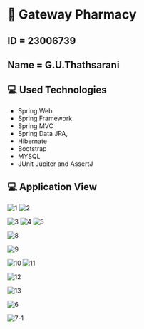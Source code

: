 

# :wave: Gateway Pharmacy
## ID = 23006739
## Name = G.U.Thathsarani
 
## 💻 Used Technologies
  
* Spring Web 
* Spring Framework
* Spring MVC
* Spring Data JPA,
* Hibernate
* Bootstrap
* MYSQL
* JUnit Jupiter and AssertJ 


## 💻 Application View

![1](https://user-images.githubusercontent.com/57774048/173617128-43241539-d5b5-4553-ae24-0a179eafaa44.png)
![2](https://user-images.githubusercontent.com/57774048/173617152-929f10ce-e54d-43f8-b23a-75a878b66191.png)







![3](https://user-images.githubusercontent.com/57774048/173617179-8dd7c2e1-5797-4c1f-8812-342e39462d47.png)
![4](https://user-images.githubusercontent.com/57774048/173617250-648c339a-3a23-4da0-949f-50be4d4ee329.png)
![5](https://user-images.githubusercontent.com/57774048/173617421-d80741d4-3d11-4533-b9cc-5f41501da46b.png)






![8](https://user-images.githubusercontent.com/57774048/173617484-d2134e64-9b4e-4468-a392-6f7297e3f259.png)



![9](https://user-images.githubusercontent.com/57774048/173617528-8eab246e-548b-4d89-9711-46b85efb7537.png)




![10](https://user-images.githubusercontent.com/57774048/173617810-4b1b36a7-94f1-420a-a17e-359ddc89f944.png)
![11](https://user-images.githubusercontent.com/57774048/173617882-cc9449c7-3dc2-4a95-85ad-8a7e287a0425.png)




![12](https://user-images.githubusercontent.com/57774048/173617953-079c8d95-bf4c-4a2c-9cb9-c20118496a35.png)






![13](https://user-images.githubusercontent.com/57774048/173617991-ec40fc29-d2dd-431b-ba1b-cd76b68dc330.png)




![6](https://user-images.githubusercontent.com/57774048/173618088-331ad2d9-e6ce-40c3-87af-3d88eaa002ba.png)



![7-1](https://user-images.githubusercontent.com/57774048/173618129-a48fc1be-01cc-4cdd-aea7-ed859cb0c1b9.png)





